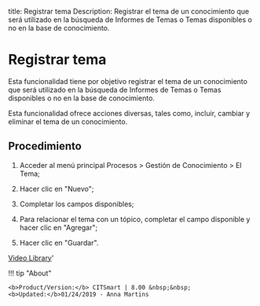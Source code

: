title: Registrar tema
Description: Registrar el tema de un conocimiento que será utilizado en la búsqueda de Informes de Temas o Temas disponibles o no en la base de conocimiento.
# Registrar tema


Esta funcionalidad tiene por objetivo registrar el tema de un conocimiento que
será utilizado en la búsqueda de Informes de Temas o Temas disponibles o no en
la base de conocimiento.

Esta funcionalidad ofrece acciones diversas, tales como, incluir, cambiar y
eliminar el tema de un conocimiento.

Procedimiento
-----------------

1.  Acceder al menú principal Procesos \> Gestión de Conocimiento \> El Tema;

2.  Hacer clic en "Nuevo";

3.  Completar los campos disponibles;

4.  Para relacionar el tema con un tópico, completar el campo disponible y hacer
    clic en "Agregar";

5.  Hacer clic en "Guardar".



<i class='fa fa-youtube-play  fa-2x' style='color:#97ce17;vertical-align: middle;'> </i> [Video Library](https://www.youtube.com/playlist?list=PLB5qK2uzf2ROzG1nEl9sfg_Y3Hy6spefP)'

!!! tip "About"

    <b>Product/Version:</b> CITSmart | 8.00 &nbsp;&nbsp;
    <b>Updated:</b>01/24/2019 - Anna Martins
